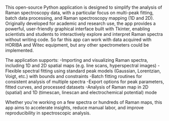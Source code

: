 This open-source Python application is designed to simplify the analysis of Raman spectroscopy data, with a particular focus on multi-peak fitting, batch data processing, and Raman spectroscopy mapping (1D and 2D). Originally developed for academic and research use, the app provides a powerful, user-friendly graphical interface built with Tkinter, enabling scientists and students to interactively explore and interpret Raman spectra without writing code. So far this app can work with data acquired with HORIBA and Witec equipment, but any other spectrometers could be implemented.

The application supports:
-Importing and visualizing Raman spectra, including 1D and 2D spatial maps (e.g. line scans, hyperspectral images)
-Flexible spectral fitting using standard peak models (Gaussian, Lorentzian, Voigt, etc.) with bounds and constraints
-Batch fitting routines for consistent analysis of multiple spectra
-Export options for peak parameters, fitted curves, and processed datasets
-Analysis of Raman map in 2D (spatial) and 1D (timescan, linescan and electrochemical potential) mode

Whether you're working on a few spectra or hundreds of Raman maps, this app aims to accelerate insights, reduce manual labor, and improve reproducibility in spectroscopic analysis.

